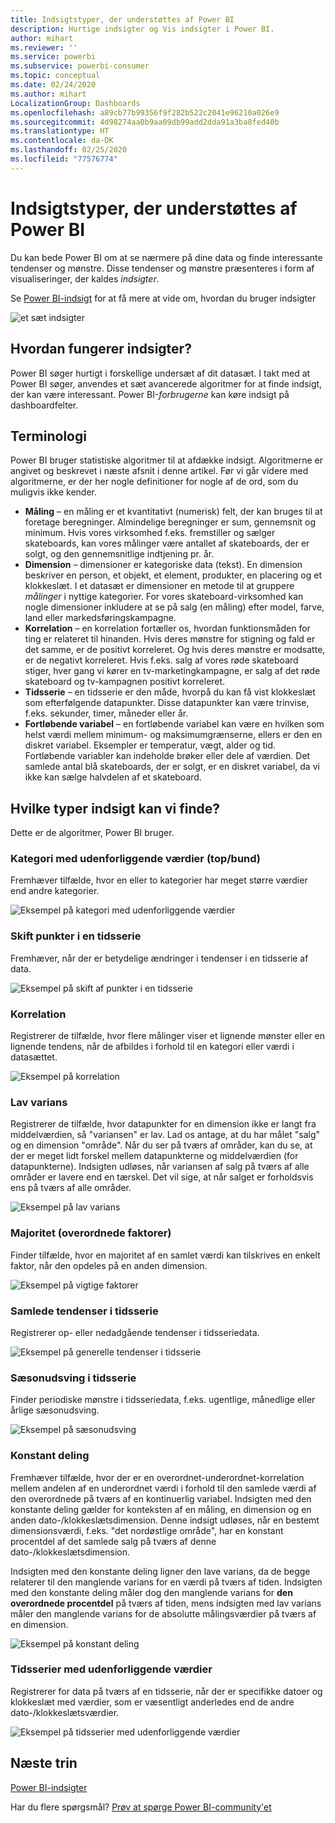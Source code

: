 ```yaml
---
title: Indsigtstyper, der understøttes af Power BI
description: Hurtige indsigter og Vis indsigter i Power BI.
author: mihart
ms.reviewer: ''
ms.service: powerbi
ms.subservice: powerbi-consumer
ms.topic: conceptual
ms.date: 02/24/2020
ms.author: mihart
LocalizationGroup: Dashboards
ms.openlocfilehash: a89cb77b99356f9f282b522c2041e96210a026e9
ms.sourcegitcommit: 4d98274aa0b9aa09db99add2dda91a3ba8fed40b
ms.translationtype: HT
ms.contentlocale: da-DK
ms.lasthandoff: 02/25/2020
ms.locfileid: "77576774"
---
```

# <a name="types-of-insights-supported-by-power-bi"></a>Indsigtstyper, der understøttes af Power BI

Du kan bede Power BI om at se nærmere på dine data og finde interessante tendenser og mønstre. Disse tendenser og mønstre præsenteres i form af visualiseringer, der kaldes *indsigter*. 

Se [Power BI-indsigt](end-user-insights.md) for at få mere at vide om, hvordan du bruger indsigter

![et sæt indsigter](media/end-user-insight-types/power-bi-insight.png)

## <a name="how-does-insights-work"></a>Hvordan fungerer indsigter?
Power BI søger hurtigt i forskellige undersæt af dit datasæt. I takt med at Power BI søger, anvendes et sæt avancerede algoritmer for at finde indsigt, der kan være interessant. Power BI-*forbrugerne* kan køre indsigt på dashboardfelter.

## <a name="some-terminology"></a>Terminologi
Power BI bruger statistiske algoritmer til at afdække indsigt. Algoritmerne er angivet og beskrevet i næste afsnit i denne artikel. Før vi går videre med algoritmerne, er der her nogle definitioner for nogle af de ord, som du muligvis ikke kender. 

* **Måling** – en måling er et kvantitativt (numerisk) felt, der kan bruges til at foretage beregninger. Almindelige beregninger er sum, gennemsnit og minimum. Hvis vores virksomhed f.eks. fremstiller og sælger skateboards, kan vores målinger være antallet af skateboards, der er solgt, og den gennemsnitlige indtjening pr. år.  
* **Dimension** – dimensioner er kategoriske data (tekst). En dimension beskriver en person, et objekt, et element, produkter, en placering og et klokkeslæt. I et datasæt er dimensioner en metode til at gruppere *målinger* i nyttige kategorier. For vores skateboard-virksomhed kan nogle dimensioner inkludere at se på salg (en måling) efter model, farve, land eller markedsføringskampagne.   
* **Korrelation** – en korrelation fortæller os, hvordan funktionsmåden for ting er relateret til hinanden.  Hvis deres mønstre for stigning og fald er det samme, er de positivt korreleret. Og hvis deres mønstre er modsatte, er de negativt korreleret. Hvis f.eks. salg af vores røde skateboard stiger, hver gang vi kører en tv-marketingkampagne, er salg af det røde skateboard og tv-kampagnen positivt korreleret.
* **Tidsserie** – en tidsserie er den måde, hvorpå du kan få vist klokkeslæt som efterfølgende datapunkter. Disse datapunkter kan være trinvise, f.eks. sekunder, timer, måneder eller år.  
* **Fortløbende variabel** – en fortløbende variabel kan være en hvilken som helst værdi mellem minimum- og maksimumgrænserne, ellers er den en diskret variabel. Eksempler er temperatur, vægt, alder og tid. Fortløbende variabler kan indeholde brøker eller dele af værdien. Det samlede antal blå skateboards, der er solgt, er en diskret variabel, da vi ikke kan sælge halvdelen af et skateboard.  

## <a name="what-types-of-insights-can-you-find"></a>Hvilke typer indsigt kan vi finde?
Dette er de algoritmer, Power BI bruger. 

### <a name="category-outliers-topbottom"></a>Kategori med udenforliggende værdier (top/bund)
Fremhæver tilfælde, hvor en eller to kategorier har meget større værdier end andre kategorier.  

![Eksempel på kategori med udenforliggende værdier](./media/end-user-insight-types/pbi-auto-insight-types-category-outliers.png)

### <a name="change-points-in-a-time-series"></a>Skift punkter i en tidsserie
Fremhæver, når der er betydelige ændringer i tendenser i en tidsserie af data.

![Eksempel på skift af punkter i en tidsserie](./media/end-user-insight-types/pbi-auto-insight-types-changepoint.png)

### <a name="correlation"></a>Korrelation
Registrerer de tilfælde, hvor flere målinger viser et lignende mønster eller en lignende tendens, når de afbildes i forhold til en kategori eller værdi i datasættet.

![Eksempel på korrelation](./media/end-user-insight-types/pbi-auto-insight-types-correlation.png)

### <a name="low-variance"></a>Lav varians
Registrerer de tilfælde, hvor datapunkter for en dimension ikke er langt fra middelværdien, så "variansen" er lav. Lad os antage, at du har målet "salg" og en dimension "område". Når du ser på tværs af områder, kan du se, at der er meget lidt forskel mellem datapunkterne og middelværdien (for datapunkterne). Indsigten udløses, når variansen af salg på tværs af alle områder er lavere end en tærskel. Det vil sige, at når salget er forholdsvis ens på tværs af alle områder.

![Eksempel på lav varians](./media/end-user-insight-types/power-bi-low-variance.png)

### <a name="majority-major-factors"></a>Majoritet (overordnede faktorer)
Finder tilfælde, hvor en majoritet af en samlet værdi kan tilskrives en enkelt faktor, når den opdeles på en anden dimension.  

![Eksempel på vigtige faktorer](./media/end-user-insight-types/pbi-auto-insight-types-majority.png)

### <a name="overall-trends-in-time-series"></a>Samlede tendenser i tidsserie
Registrerer op- eller nedadgående tendenser i tidsseriedata.

![Eksempel på generelle tendenser i tidsserie](./media/end-user-insight-types/pbi-auto-insight-types-trend.png)

### <a name="seasonality-in-time-series"></a>Sæsonudsving i tidsserie
Finder periodiske mønstre i tidsseriedata, f.eks. ugentlige, månedlige eller årlige sæsonudsving.

![Eksempel på sæsonudsving](./media/end-user-insight-types/pbi-auto-insight-types-seasonality-new.png)

### <a name="steady-share"></a>Konstant deling
Fremhæver tilfælde, hvor der er en overordnet-underordnet-korrelation mellem andelen af en underordnet værdi i forhold til den samlede værdi af den overordnede på tværs af en kontinuerlig variabel. Indsigten med den konstante deling gælder for konteksten af en måling, en dimension og en anden dato-/klokkeslætsdimension. Denne indsigt udløses, når en bestemt dimensionsværdi, f.eks. "det nordøstlige område", har en konstant procentdel af det samlede salg på tværs af denne dato-/klokkeslætsdimension.

Indsigten med den konstante deling ligner den lave varians, da de begge relaterer til den manglende varians for en værdi på tværs af tiden. Indsigten med den konstante deling måler dog den manglende varians for **den overordnede procentdel** på tværs af tiden, mens indsigten med lav varians måler den manglende varians for de absolutte målingsværdier på tværs af en dimension.

![Eksempel på konstant deling](./media/end-user-insight-types/pbi-auto-insight-types-steadyshare.png)

### <a name="time-series-outliers"></a>Tidsserier med udenforliggende værdier
Registrerer for data på tværs af en tidsserie, når der er specifikke datoer og klokkeslæt med værdier, som er væsentligt anderledes end de andre dato-/klokkeslætsværdier.

![Eksempel på tidsserier med udenforliggende værdier](./media/end-user-insight-types/pbi-auto-insight-types-time-series-outliers.png)

## <a name="next-steps"></a>Næste trin
[Power BI-indsigter](end-user-insights.md)

Har du flere spørgsmål? [Prøv at spørge Power BI-community'et](https://community.powerbi.com/)

